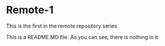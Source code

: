 # Remote-1
This is the first in the remote repository series

This is a README.MD file. As you can see, there is nothing in it. 
